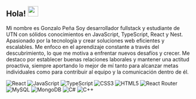 ## Hola! <img src="https://media.giphy.com/media/hvRJCLFzcasrR4ia7z/giphy.gif" width="28px" height="28px">
Mi nombre es Gonzalo Peña
Soy desarrollador fullstack y estudiante de UTN con sólidos conocimientos en JavaScript, TypeScript, React y Nest.<br/>
Apasionado por la tecnología y crear soluciones web eficientes y escalables. Me enfoco en el aprendizaje constante a través del descubrimiento, lo que me motiva a enfrentar nuevos desafíos y crecer. Me destaco por establecer buenas relaciones laborales y mantener una actitud proactiva, siempre aportando lo mejor de mí tanto para alcanzar metas individuales como para contribuir al equipo y la comunicación dentro de él.

![React](https://img.shields.io/badge/react-%2320232a.svg?style=for-the-badge&logo=react&logoColor=%2361DAFB)
![JavaScript](https://img.shields.io/badge/javascript-%23323330.svg?style=for-the-badge&logo=javascript&logoColor=%23F7DF1E)
![TypeScript](https://img.shields.io/badge/typescript-%23007ACC.svg?style=for-the-badge&logo=typescript&logoColor=white)
![CSS3](https://img.shields.io/badge/css3-%231572B6.svg?style=for-the-badge&logo=css3&logoColor=white)
![HTML5](https://img.shields.io/badge/html5-%23E34F26.svg?style=for-the-badge&logo=html5&logoColor=white)
![React Router](https://img.shields.io/badge/React_Router-CA4245?style=for-the-badge&logo=react-router&logoColor=white)
![MySQL](https://img.shields.io/badge/mysql-4479A1.svg?style=for-the-badge&logo=mysql&logoColor=white)
![MongoDB](https://img.shields.io/badge/MongoDB-%234ea94b.svg?style=for-the-badge&logo=mongodb&logoColor=white)
![C#](https://img.shields.io/badge/c%23-%23239120.svg?style=for-the-badge&logo=csharp&logoColor=white)
![C++](https://img.shields.io/badge/c++-%2300599C.svg?style=for-the-badge&logo=c%2B%2B&logoColor=white)
